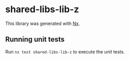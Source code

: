 # shared-libs-lib-z

This library was generated with [Nx](https://nx.dev).

## Running unit tests

Run `nx test shared-libs-lib-z` to execute the unit tests.
